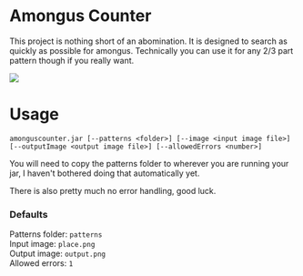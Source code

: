 # Amongus Counter
This project is nothing short of an abomination. It is designed to search as quickly as possible for amongus. Technically you can use it for any 2/3 part pattern though if you really want.

![](https://i.imgur.com/32BgYLK.png)

# Usage
```
amonguscounter.jar [--patterns <folder>] [--image <input image file>] [--outputImage <output image file>] [--allowedErrors <number>]
```
You will need to copy the patterns folder to wherever you are running your jar, I haven't bothered doing that automatically yet.

There is also pretty much no error handling, good luck.


### Defaults
Patterns folder: `patterns`  
Input image: `place.png`  
Output image: `output.png`  
Allowed errors: `1`  